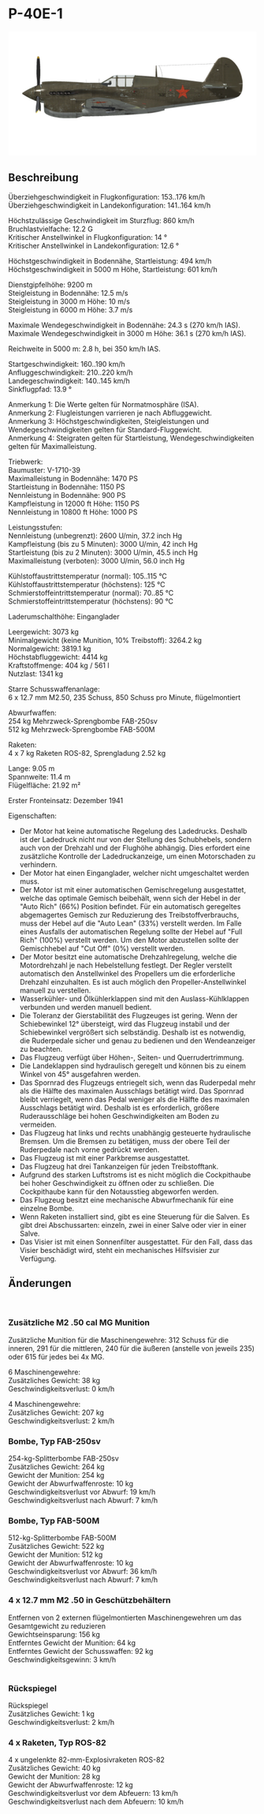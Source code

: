 # P-40E-1  
  
![p40e1](../images/p40e1.png)  
  
## Beschreibung  
  
Überziehgeschwindigkeit in Flugkonfiguration: 153..176 km/h  
Überziehgeschwindigkeit in Landekonfiguration: 141..164 km/h  
  
Höchstzulässige Geschwindigkeit im Sturzflug: 860 km/h  
Bruchlastvielfache: 12.2 G  
Kritischer Anstellwinkel in Flugkonfiguration: 14 °  
Kritischer Anstellwinkel in Landekonfiguration: 12.6 °  
  
Höchstgeschwindigkeit in Bodennähe, Startleistung: 494 km/h  
Höchstgeschwindigkeit in 5000 m Höhe, Startleistung: 601 km/h  
  
Dienstgipfelhöhe: 9200 m  
Steigleistung in Bodennähe: 12.5 m/s  
Steigleistung in 3000 m Höhe: 10 m/s  
Steigleistung in 6000 m Höhe: 3.7 m/s  
  
Maximale Wendegeschwindigkeit in Bodennähe: 24.3 s (270 km/h IAS).  
Maximale Wendegeschwindigkeit in 3000 m Höhe: 36.1 s (270 km/h IAS).  
  
Reichweite in 5000 m: 2.8 h, bei 350 km/h IAS.  
  
Startgeschwindigkeit: 160..190 km/h  
Anfluggeschwindigkeit: 210..220 km/h  
Landegeschwindigkeit: 140..145 km/h  
Sinkflugpfad: 13.9 °  
  
Anmerkung 1: Die Werte gelten für Normatmosphäre (ISA).  
Anmerkung 2: Flugleistungen varrieren je nach Abfluggewicht.  
Anmerkung 3: Höchstgeschwindigkeiten, Steigleistungen und Wendegeschwindigkeiten gelten für Standard-Fluggewicht.  
Anmerkung 4: Steigraten gelten für Startleistung, Wendegeschwindigkeiten gelten für Maximalleistung.  
  
Triebwerk:  
Baumuster: V-1710-39  
Maximalleistung in Bodennähe: 1470 PS  
Startleistung in Bodennähe: 1150 PS  
Nennleistung in Bodennähe: 900 PS  
Kampfleistung in 12000 ft Höhe: 1150 PS  
Nennleistung in 10800 ft Höhe: 1000 PS  
  
Leistungsstufen:  
Nennleistung (unbegrenzt): 2600 U/min, 37.2 inch Hg  
Kampfleistung (bis zu 5 Minuten): 3000 U/min, 42 inch Hg  
Startleistung (bis zu 2 Minuten): 3000 U/min, 45.5 inch Hg  
Maximalleistung (verboten): 3000 U/min, 56.0 inch Hg  
  
Kühlstoffaustrittstemperatur (normal): 105..115 °C  
Kühlstoffaustrittstemperatur (höchstens): 125 °C  
Schmierstoffeintrittstemperatur (normal): 70..85 °C  
Schmierstoffeintrittstemperatur (höchstens): 90 °C  
  
Laderumschalthöhe: Einganglader  
  
Leergewicht: 3073 kg  
Minimalgewicht (keine Munition, 10% Treibstoff): 3264.2 kg  
Normalgewicht: 3819.1 kg  
Höchstabfluggewicht: 4414 kg  
Kraftstoffmenge: 404 kg / 561 l  
Nutzlast: 1341 kg  
  
Starre Schusswaffenanlage:  
6 x 12.7 mm M2.50, 235 Schuss, 850 Schuss pro Minute, flügelmontiert  
  
Abwurfwaffen:  
254 kg Mehrzweck-Sprengbombe FAB-250sv  
512 kg Mehrzweck-Sprengbombe FAB-500M  
  
Raketen:  
4 x 7 kg Raketen ROS-82, Sprengladung 2.52 kg  
  
Lange: 9.05 m  
Spannweite: 11.4 m  
Flügelfläche: 21.92 m²  
  
Erster Fronteinsatz: Dezember 1941  
  
Eigenschaften:  
- Der Motor hat keine automatische Regelung des Ladedrucks. Deshalb ist der Ladedruck nicht nur von der Stellung des Schubhebels, sondern auch von der Drehzahl und der Flughöhe abhängig. Dies erfordert eine zusätzliche Kontrolle der Ladedruckanzeige, um einen Motorschaden zu verhindern.  
- Der Motor hat einen Einganglader, welcher nicht umgeschaltet werden muss.  
- Der Motor ist mit einer automatischen Gemischregelung ausgestattet, welche das optimale Gemisch beibehält, wenn sich der Hebel in der "Auto Rich" (66%) Position befindet. Für ein automatisch geregeltes abgemagertes Gemisch zur Reduzierung des Treibstoffverbrauchs, muss der Hebel auf die "Auto Lean" (33%) verstellt werden. Im Falle eines Ausfalls der automatischen Regelung sollte der Hebel auf "Full Rich" (100%) verstellt werden. Um den Motor abzustellen sollte der Gemischhebel auf "Cut Off" (0%) verstellt werden.  
- Der Motor besitzt eine automatische Drehzahlregelung, welche die Motordrehzahl je nach Hebelstellung festlegt. Der Regler verstellt automatisch den Anstellwinkel des Propellers um die erforderliche Drehzahl einzuhalten. Es ist auch möglich den Propeller-Anstellwinkel manuell zu verstellen.  
- Wasserkühler- und Ölkühlerklappen sind mit den Auslass-Kühlklappen verbunden und werden manuell bedient.  
- Die Toleranz der Gierstabilität des Flugzeuges ist gering. Wenn der Schiebewinkel 12° übersteigt, wird das Flugzeug instabil und der Schiebewinkel vergrößert sich selbständig. Deshalb ist es notwendig, die Ruderpedale sicher und genau zu bedienen und den Wendeanzeiger zu beachten.  
- Das Flugzeug verfügt über Höhen-, Seiten- und Querrudertrimmung.  
- Die Landeklappen sind hydraulisch geregelt und können bis zu einem Winkel von 45° ausgefahren werden.  
- Das Spornrad des Flugzeugs entriegelt sich, wenn das Ruderpedal mehr als die Hälfte des maximalen Ausschlags betätigt wird. Das Spornrad bleibt verriegelt, wenn das Pedal weniger als die Hälfte des maximalen Ausschlags betätigt wird. Deshalb ist es erforderlich, größere Ruderausschläge bei hohen Geschwindigkeiten am Boden zu vermeiden.  
- Das Flugzeug hat links und rechts unabhängig gesteuerte hydraulische Bremsen. Um die Bremsen zu betätigen, muss der obere Teil der Ruderpedale nach vorne gedrückt werden.  
- Das Flugzeug ist mit einer Parkbremse ausgestattet.  
- Das Flugzeug hat drei Tankanzeigen für jeden Treibstofftank.  
- Aufgrund des starken Luftstroms ist es nicht möglich die Cockpithaube bei hoher Geschwindigkeit zu öffnen oder zu schließen. Die Cockpithaube kann für den Notausstieg abgeworfen werden.  
- Das Flugzeug besitzt eine mechanische Abwurfmechanik für eine einzelne Bombe.  
- Wenn Raketen installiert sind, gibt es eine Steuerung für die Salven. Es gibt drei Abschussarten: einzeln, zwei in einer Salve oder vier in einer Salve.   
- Das Visier ist mit einen Sonnenfilter ausgestattet. Für den Fall, dass das Visier beschädigt wird, steht ein mechanisches Hilfsvisier zur Verfügung.  
  
## Änderungen  
  ﻿
  
  
### Zusätzliche M2 .50 cal MG Munition  
  
Zusätzliche Munition für die Maschinengewehre: 312 Schuss für die inneren, 291 für die mittleren, 240 für die äußeren (anstelle von jeweils 235) oder 615 für jedes bei 4x MG.  
  
6 Maschinengewehre:  
Zusätzliches Gewicht: 38 kg  
Geschwindigkeitsverlust: 0 km/h  
  
4 Maschinengewehre:  
Zusätzliches Gewicht: 207 kg  
Geschwindigkeitsverlust: 2 km/h  ﻿
  
  
### Bombe, Typ FAB-250sv  
  
254-kg-Splitterbombe FAB-250sv  
Zusätzliches Gewicht: 264 kg  
Gewicht der Munition: 254 kg  
Gewicht der Abwurfwaffenroste: 10 kg  
Geschwindigkeitsverlust vor Abwurf: 19 km/h  
Geschwindigkeitsverlust nach Abwurf: 7 km/h  ﻿
  
  
### Bombe, Typ FAB-500M  
  
512-kg-Splitterbombe FAB-500M  
Zusätzliches Gewicht: 522 kg  
Gewicht der Munition: 512 kg  
Gewicht der Abwurfwaffenroste: 10 kg  
Geschwindigkeitsverlust vor Abwurf: 36 km/h  
Geschwindigkeitsverlust nach Abwurf: 7 km/h  ﻿
  
  
### 4 x 12.7 mm M2 .50 in Geschützbehältern  
  
Entfernen von 2 externen flügelmontierten Maschinengewehren um das Gesamtgewicht zu reduzieren  
Gewichtseinsparung: 156 kg  
Entferntes Gewicht der Munition: 64 kg  
Entferntes Gewicht der Schusswaffen: 92 kg  
Geschwindigkeitsgewinn: 3 km/h  
  ﻿
  
### Rückspiegel  
  
Rückspiegel  
Zusätzliches Gewicht: 1 kg  
Geschwindigkeitsverlust: 2 km/h  ﻿
  
  
### 4 x Raketen, Typ ROS-82  
  
4 x ungelenkte 82-mm-Explosivraketen ROS-82  
Zusätzliches Gewicht: 40 kg  
Gewicht der Munition: 28 kg  
Gewicht der Abwurfwaffenroste: 12 kg  
Geschwindigkeitsverlust vor dem Abfeuern: 13 km/h  
Geschwindigkeitsverlust nach dem Abfeuern: 10 km/h  